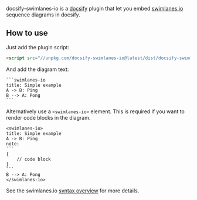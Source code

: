 docsify-swimlanes-io is a [docsify](https://github.com/docsifyjs/docsify/) plugin that let you embed [swimlanes.io](https://swimlanes.io) sequence diagrams in docsify.

## How to use

Just add the plugin script:

```html
<script src="//unpkg.com/docsify-swimlanes-io@latest/dist/docsify-swimlanes-io.js"></script> 
```

And add the diagram text:

    ```swimlanes-io
    title: Simple example
    A -> B: Ping
    B --> A: Pong
    ```

Alternatively use a `<swimlanes-io>` element. This is required if you want to render code blocks in the diagram. 

    <swimlanes-io>
    title: Simple example
    A -> B: Ping
    note:
    ```
    {
        // code block
    }
    ```
    B --> A: Pong
    </swimlanes-io>


See the swimlanes.io [syntax overview](https://swimlanes.io/gallery/full-syntax) for more details.